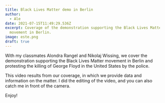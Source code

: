 ```yaml
---
title: Black Lives Matter demo in Berlin
author:
  - Ale
date: 2021-07-15T11:49:29.536Z
excerpt: Coverage of the demonstration supporting the Black Lives Matter
  movement in Berlin.
image: este.png
draft: true
---
```

With my classmates Alondra Rangel and Nikolaj Wissing, we cover the demonstration supporting the Black Lives Matter movement in Berlin and protesting the killing of George Floyd in the United States by the police. 

This video results from our coverage, in which we provide data and information on the matter. I did the editing of the video, and you can also catch me in front of the camera. 

Enjoy!